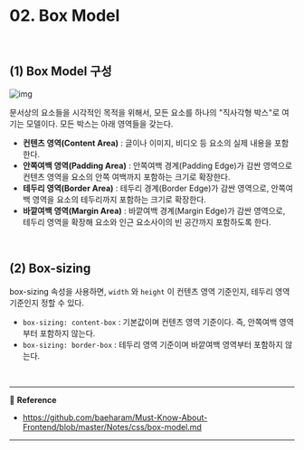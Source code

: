 # 02. Box Model

<br>

## (1) Box Model 구성

![img](https://github.com/baeharam/Must-Know-About-Frontend/raw/master/images/css/box%20model.png)

문서상의 요소들을 시각적인 목적을 위해서, 모든 요소를 하나의 "직사각형 박스"로 여기는 모델이다. 모든 박스는 아래 영역들을 갖는다.

- **컨텐츠 영역(Content Area)** : 글이나 이미지, 비디오 등 요소의 실제 내용을 포함한다.
- **안쪽여백 영역(Padding Area)** : 안쪽여백 경계(Padding Edge)가 감싼 영역으로 컨텐츠 영역을 요소의 안쪽 여백까지 포함하는 크기로 확장한다.
- **테두리 영역(Border Area)** : 테두리 경계(Border Edge)가 감싼 영역으로, 안쪽여백 영역을 요소의 테두리까지 포함하는 크기로 확장한다.
- **바깥여백 영역(Margin Area)** : 바깥여백 경계(Margin Edge)가 감싼 영역으로, 테두리 영역을 확장해 요소와 인근 요소사이의 빈 공간까지 포함하도록 한다.

<br>

## (2) Box-sizing

box-sizing 속성을 사용하면, `width` 와 `height` 이 컨텐츠 영역 기준인지, 테두리 영역 기준인지 정할 수 있다.

- `box-sizing: content-box` : 기본값이며 컨텐츠 영역 기준이다. 즉, 안쪽여백 영역부터 포함하지 않는다.
- `box-sizing: border-box` : 테두리 영역 기준이며 바깥여백 영역부터 포함하지 않는다.

<br>

---

:page_facing_up: <b>Reference</b>

- https://github.com/baeharam/Must-Know-About-Frontend/blob/master/Notes/css/box-model.md

---

